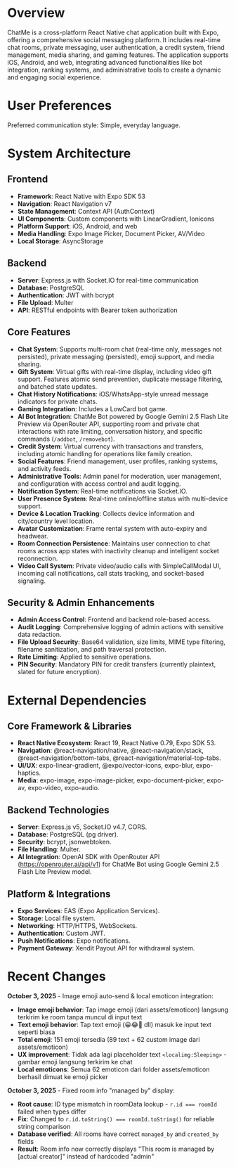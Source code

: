 # Overview

ChatMe is a cross-platform React Native chat application built with Expo, offering a comprehensive social messaging platform. It includes real-time chat rooms, private messaging, user authentication, a credit system, friend management, media sharing, and gaming features. The application supports iOS, Android, and web, integrating advanced functionalities like bot integration, ranking systems, and administrative tools to create a dynamic and engaging social experience.

# User Preferences

Preferred communication style: Simple, everyday language.

# System Architecture

## Frontend
- **Framework**: React Native with Expo SDK 53
- **Navigation**: React Navigation v7
- **State Management**: Context API (AuthContext)
- **UI Components**: Custom components with LinearGradient, Ionicons
- **Platform Support**: iOS, Android, and web
- **Media Handling**: Expo Image Picker, Document Picker, AV/Video
- **Local Storage**: AsyncStorage

## Backend
- **Server**: Express.js with Socket.IO for real-time communication
- **Database**: PostgreSQL
- **Authentication**: JWT with bcrypt
- **File Upload**: Multer
- **API**: RESTful endpoints with Bearer token authorization

## Core Features
- **Chat System**: Supports multi-room chat (real-time only, messages not persisted), private messaging (persisted), emoji support, and media sharing.
- **Gift System**: Virtual gifts with real-time display, including video gift support. Features atomic send prevention, duplicate message filtering, and batched state updates.
- **Chat History Notifications**: iOS/WhatsApp-style unread message indicators for private chats.
- **Gaming Integration**: Includes a LowCard bot game.
- **AI Bot Integration**: ChatMe Bot powered by Google Gemini 2.5 Flash Lite Preview via OpenRouter API, supporting room and private chat interactions with rate limiting, conversation history, and specific commands (`/addbot`, `/removebot`).
- **Credit System**: Virtual currency with transactions and transfers, including atomic handling for operations like family creation.
- **Social Features**: Friend management, user profiles, ranking systems, and activity feeds.
- **Administrative Tools**: Admin panel for moderation, user management, and configuration with access control and audit logging.
- **Notification System**: Real-time notifications via Socket.IO.
- **User Presence System**: Real-time online/offline status with multi-device support.
- **Device & Location Tracking**: Collects device information and city/country level location.
- **Avatar Customization**: Frame rental system with auto-expiry and headwear.
- **Room Connection Persistence**: Maintains user connection to chat rooms across app states with inactivity cleanup and intelligent socket reconnection.
- **Video Call System**: Private video/audio calls with SimpleCallModal UI, incoming call notifications, call stats tracking, and socket-based signaling.

## Security & Admin Enhancements
- **Admin Access Control**: Frontend and backend role-based access.
- **Audit Logging**: Comprehensive logging of admin actions with sensitive data redaction.
- **File Upload Security**: Base64 validation, size limits, MIME type filtering, filename sanitization, and path traversal protection.
- **Rate Limiting**: Applied to sensitive operations.
- **PIN Security**: Mandatory PIN for credit transfers (currently plaintext, slated for future encryption).

# External Dependencies

## Core Framework & Libraries
- **React Native Ecosystem**: React 19, React Native 0.79, Expo SDK 53.
- **Navigation**: @react-navigation/native, @react-navigation/stack, @react-navigation/bottom-tabs, @react-navigation/material-top-tabs.
- **UI/UX**: expo-linear-gradient, @expo/vector-icons, expo-blur, expo-haptics.
- **Media**: expo-image, expo-image-picker, expo-document-picker, expo-av, expo-video, expo-audio.

## Backend Technologies
- **Server**: Express.js v5, Socket.IO v4.7, CORS.
- **Database**: PostgreSQL (pg driver).
- **Security**: bcrypt, jsonwebtoken.
- **File Handling**: Multer.
- **AI Integration**: OpenAI SDK with OpenRouter API (https://openrouter.ai/api/v1) for ChatMe Bot using Google Gemini 2.5 Flash Lite Preview model.

## Platform & Integrations
- **Expo Services**: EAS (Expo Application Services).
- **Storage**: Local file system.
- **Networking**: HTTP/HTTPS, WebSockets.
- **Authentication**: Custom JWT.
- **Push Notifications**: Expo notifications.
- **Payment Gateway**: Xendit Payout API for withdrawal system.

# Recent Changes

**October 3, 2025** - Image emoji auto-send & local emoticon integration:
- **Image emoji behavior**: Tap image emoji (dari assets/emoticon) langsung terkirim ke room tanpa muncul di input text
- **Text emoji behavior**: Tap text emoji (😀😂🥰 dll) masuk ke input text seperti biasa
- **Total emoji**: 151 emoji tersedia (89 text + 62 custom image dari assets/emoticon)
- **UX improvement**: Tidak ada lagi placeholder text `<localimg:Sleeping>` - gambar emoji langsung terkirim ke chat
- **Local emoticons**: Semua 62 emoticon dari folder assets/emoticon berhasil dimuat ke emoji picker

**October 3, 2025** - Fixed room info "managed by" display:
- **Root cause**: ID type mismatch in roomData lookup - `r.id === roomId` failed when types differ
- **Fix**: Changed to `r.id.toString() === roomId.toString()` for reliable string comparison
- **Database verified**: All rooms have correct `managed_by` and `created_by` fields
- **Result**: Room info now correctly displays "This room is managed by [actual creator]" instead of hardcoded "admin"